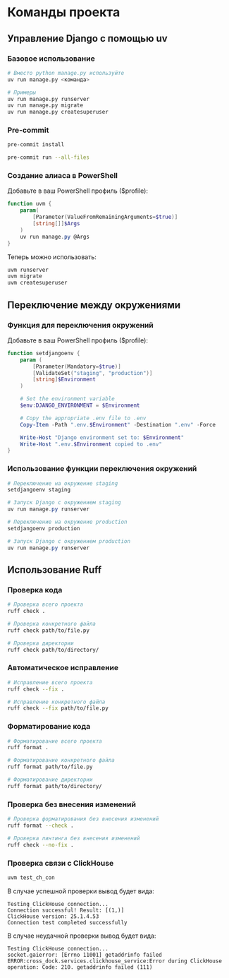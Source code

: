 # Команды проекта

## Управление Django с помощью uv

### Базовое использование

```bash
# Вместо python manage.py используйте
uv run manage.py <команда>

# Примеры
uv run manage.py runserver
uv run manage.py migrate
uv run manage.py createsuperuser
```

### Pre-commit
```bash
pre-commit install
```
```bash
pre-commit run --all-files
```

### Создание алиаса в PowerShell

Добавьте в ваш PowerShell профиль ($profile):

```powershell
function uvm {
    param(
        [Parameter(ValueFromRemainingArguments=$true)]
        [string[]]$Args
    )
    uv run manage.py @Args
}
```

Теперь можно использовать:

```powershell
uvm runserver
uvm migrate
uvm createsuperuser
```

## Переключение между окружениями

### Функция для переключения окружений

Добавьте в ваш PowerShell профиль ($profile):

```powershell
function setdjangoenv {
    param (
        [Parameter(Mandatory=$true)]
        [ValidateSet("staging", "production")]
        [string]$Environment
    )

    # Set the environment variable
    $env:DJANGO_ENVIRONMENT = $Environment

    # Copy the appropriate .env file to .env
    Copy-Item -Path ".env.$Environment" -Destination ".env" -Force

    Write-Host "Django environment set to: $Environment"
    Write-Host ".env.$Environment copied to .env"
}
```

### Использование функции переключения окружений

```powershell
# Переключение на окружение staging
setdjangoenv staging

# Запуск Django с окружением staging
uv run manage.py runserver

# Переключение на окружение production
setdjangoenv production

# Запуск Django с окружением production
uv run manage.py runserver
```

## Использование Ruff

### Проверка кода

```bash
# Проверка всего проекта
ruff check .

# Проверка конкретного файла
ruff check path/to/file.py

# Проверка директории
ruff check path/to/directory/
```

### Автоматическое исправление

```bash
# Исправление всего проекта
ruff check --fix .

# Исправление конкретного файла
ruff check --fix path/to/file.py
```

### Форматирование кода

```bash
# Форматирование всего проекта
ruff format .

# Форматирование конкретного файла
ruff format path/to/file.py

# Форматирование директории
ruff format path/to/directory/
```

### Проверка без внесения изменений

```bash
# Проверка форматирования без внесения изменений
ruff format --check .

# Проверка линтинга без внесения изменений
ruff check --no-fix .
```

### Проверка связи с ClickHouse

```bash
uvm test_ch_con
```
В случае успешной проверки вывод будет вида:
```
Testing ClickHouse connection...
Connection successful! Result: [(1,)]
ClickHouse version: 25.1.4.53
Connection test completed successfully
```
В случае неудачной проверки вывод будет вида:
```
Testing ClickHouse connection...
socket.gaierror: [Errno 11001] getaddrinfo failed
ERROR:cross_dock.services.clickhouse_service:Error during ClickHouse operation: Code: 210. getaddrinfo failed (111)
```
